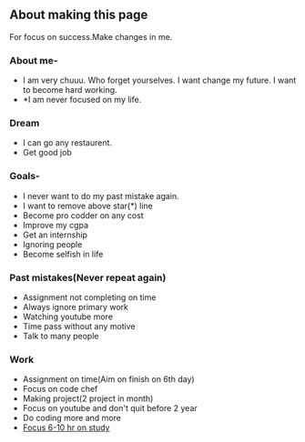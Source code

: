 ## About making this page
For focus on success.Make changes in me.

### About me-
- I am very chuuu. Who forget yourselves. I want change my future. I want to become hard working.
- *I am never focused on my life.

### Dream
- I can go any restaurent.
- Get good job

### Goals-                                                                
- I never want to do my past mistake again.
- I want to remove above star(*) line
- Become pro codder on any cost
- Improve my cgpa
- Get an internship
- Ignoring people
- Become selfish in life

### Past mistakes(Never repeat again)
- Assignment not completing on time
- Always ignore primary work
- Watching youtube more
- Time pass without any motive
- Talk to many people

### Work
- Assignment on time(Aim on finish on 6th day)
- Focus on code chef 
- Making project(2 project in month)
- Focus on youtube and don't quit before 2 year
- Do coding more and more
- [Focus 6-10 hr on study](https://docs.google.com/spreadsheets/d/1Ep8K_oxvGIk-cemPbncJzBQFZMFfBUCuhLfhmpuzNqI/edit#gid=0)

